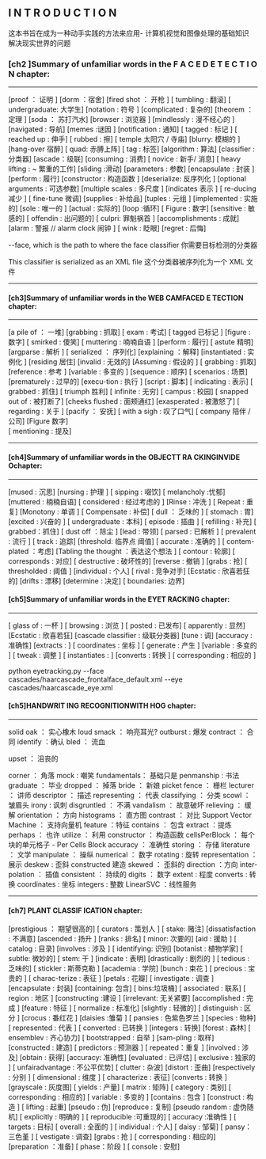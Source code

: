 
##  I N T R O D U C T I O N

这本书旨在成为一种动手实践的方法来应用-
计算机视觉和图像处理的基础知识
解决现实世界的问题



### [ch2 ]Summary of unfamiliar words in the F A C E D E T E C T I O N chapter:

 -----------------------


[proof ： 证明 ]  [dorm ：宿舍] [fired  shot ： 开枪 ]
[ tumbling : 翻滚]  [ undergraduate: 大学生]
[notation : 符号 ]
[complicated : 复杂的]
[theorem ：定理 ]
[soda  ： 苏打汽水]
[browser  : 浏览器 ]
[mindlessly : 漫不经心的 ]
[navigated    : 导航]
[memes :谜因 ]
[notification : 通知]
[ tagged : 标记 ]
[ reached up : 伸手]
[ rubbed : 擦]
[ temple 太阳穴 / 寺庙]
[blurry: 模糊的 ]
[hang-over   宿醉]
[ quad: 赤膊上阵]
[ tag  : 标签]
[algorithm : 算法]
[classifier : 分类器] 
[ascade：级联]
[consuming : 消费]
[ novice : 新手/ 消息]
[ heavy lifting : ~ 繁重的工作]
[sliding :滑动]
[parameters : 参数]
[encapsulate : 封装 ]
[perform :   履行]
[constructor : 构造函数 ]
[deserialize: 反序列化  ]
[optional arguments : 可选参数]
[multiple scales : 多尺度 ]
[indicates 表示 ]
[ re-ducing 减少 ]
[ fine-tune  微调] 
[supplies  : 补给品]
[tuples : 元组 ]
[implemented : 实施的]
[sole : 唯一的 ]
[actual : 实际的]
[loop :循环]
[ Figure : 数字]
[sensitive : 敏感的]
[ offendin : 出问题的]
[  culpri: 罪魁祸首 ]
[accomplishments : 成就]
[alarm : 警报 // alarm clock 闹钟 ]
[ wink : 眨眼]
[regret : 后悔]

--face, which  is the path to where the face classifier
你需要目标检测的分类器

This classifier is serialized as an XML file
这个分类器被序列化为一个 XML 文件

---------------

#### [ch3]Summary of unfamiliar words in the WEB CAMFACED E TECTION chapter:

--------
[a pile of   ： 一堆]
[grabbing  : 抓取]
[ exam : 考试]
[ tagged 已标记 ]
[figure : 数字]
[  smirked : 傻笑]
[ muttering : 喃喃自语 ]
[perform : 履行]
[ astute 精明]
[argparse  : 解析 ]
[ serialized ： 序列化]
[explaining ：解释]
[instantiated : 实例化 ]
[residing 居住]
[invalid : 无效的]
[Assuming : 假设的 ]
[ grabbing : 抓取]
[reference : 参考 ]
[variable : 多变的 ]
[sequence : 顺序]
[ scenarios  : 场景]
[prematurely : 过早的]
[execu-tion : 执行 ]
[script : 脚本]
[ indicating : 表示]
[ grabbed : 抓住]
[ triumph   胜利]
[ infinite : 无穷]
[ campus : 校园]
[ snapped out of :  被打断了]
[cheeks flushed : 面颊通红] 
[exasperated : 被激怒了]
[ regarding : 关于 ]
[pacify ： 安抚]
[  with a sigh : 叹了口气]
[ company  陪伴 / 公司]
[Figure 数字]  
[ mentioning : 提及]


------

#### [ch4]Summary of unfamiliar words in the OBJECTT RA CKINGINVIDE Ochapter:


-----


[mused : 沉思]
[nursing : 护理 ]
[ sipping  : 啜饮]
[ melancholy :忧郁]
[muttered :  楠楠自语]
[ considered : 经过考虑的 ]
[Rinse :  冲洗 ]
[ Repeat : 重复]
[Monotony : 单调 ]
[ Compensate : 补偿]
[ dull ： 乏味的 ]
[  stomach : 胃]
[excited : 兴奋的 ]
[ undergraduate : 本科]
[ episode : 插曲 ]
[ refilling :  补充]
[ grabbed：抓住]
 [ dust off ：除尘 ]
 [lead  : 带领]
 [ parsed : 已解析 ]
 [ prevalent : 流行 ]
[  track : 追踪]
[threshold: 临界点 阈值]
[ accurate :  准确的 ]
[ contem-plated  ：考虑]
[Tabling the thought  ：表达这个想法 ]
[ contour : 轮廓]
[ corresponds : 对应]
[ destructive : 破坏性的]
[reverse : 撤销 ]
[grabs : 抢]
[ thresholded :  阈值  ]
[individual  : 个人]
[  rival :   竞争对手]
[Ecstatic  :  欣喜若狂的]
[drifts :  漂移]
[determine :  决定]
[ boundaries: 边界]

#### [ch5]Summary of unfamiliar words in the EYET RACKING chapter:

-----



[ glass of  :  一杯 ]
[ browsing : 浏览 ]
[  posted :  已发布]
[ apparently : 显然]
[Ecstatic :  欣喜若狂]
[cascade classifier :  级联分类器]
[tune : 调]
[accuracy : 准确性] 
[extracts : ]
[ coordinates : 坐标 ]
[ generate : 产生 ]
[variable : 多变的 ]
[ tweak : 调整  ]
[ instantiates :  ]
[converts : 转换 ]
[ corresponding : 相应的 ]


python eyetracking.py --face cascades/haarcascade_frontalface_default.xml --eye cascades/haarcascade_eye.xml


#### [ch5]HANDWRIT ING  RECOGNITIONWITH HOG chapter: 

----- 

solid oak  ： 实心橡木
loud smack ： 响亮耳光?
outburst : 爆发
contract ： 合同 
identify ：确认
bled ： 流血

upset ： 沮丧的 

corner ： 角落
mock : 嘲笑
fundamentals： 基础只是
penmanship : 书法
graduate ： 毕业
dropped ： 掉落 
bride ： 新娘
picket fence ： 栅栏
lecturer ： 讲师
descriptor ： 描述
representing ： 代表
classifying ： 分类
scowl ：  皱眉头
irony : 讽刺
disgruntled ： 不满
vandalism ： 故意破坏 
relieving ： 缓解
orientation ： 方向 
histograms ： 直方图
contrast ： 对比
Support Vector Machine ： 支持向量机
feature ：特征
contains ： 包含
extract ：提炼
perhaps ： 也许
utilize ： 利用
constructor ： 构造函数 
cellsPerBlock ： 每个块的单元格子 - Per Cells Block
accuracy ： 准确性
storing ： 存储
literature ： 文学
manipulate ：  操纵
numerical ：  数字
rotating : 旋转
representation ： 展示
deskew : 歪斜
constructed 建造
skewed ：  歪斜的
direction ：方向 
inter-polation ： 插值
consistent ： 持续的 
digits ： 数字
extent  : 程度
converts : 转换
coordinates : 坐标
integers : 整数
LinearSVC ：线性服务







--------------------
#### [ch7] PLANT CLASSIF ICATION chapter: 


[prestigious  ： 期望很高的]
[ curators   : 策划人  ] 
[ stake:  赌注]
[dissatisfaction : 不满意]
[ascended : 扬升 ]
[ranks :  排名]
[ minor:  次要的]
[aid : 援助 ]
[ catalog :   目录]
[involves  : 涉及 ]
[ identifying: 识别]
[botanist : 植物学家]
[ subtle: 微妙的]
[  stem: 干 ]
[indicate : 表明]
[drastically : 剧烈的 ]
[ tedious : 乏味的]
  [ stickler : 斯蒂克勒 ]
[academia : 学院]
[bunch : 束花  ]
[ precious : 宝贵的 ]
[ charac-terize  : 表征  ] 
 [petals :  花瓣]
 [ investigate : 调查 ]
[encapsulate : 封装]
[containing: 包含]
[ bins:垃圾桶] 
[ associated : 联系] 
[ region : 地区 ]
[constructing  :建设 ]
[irrelevant: 无关紧要]
[accomplished  :  完成 ]
[feature  : 特征 ]
[ normalize :  标准化]
[slightly  : 轻微的]
[ distinguish : 区分 ]
[crocus : 番红花  ]
[daisies  :雏菊 ]
[ pansies : 色紫色罗兰 ]
[species  :  物种]
[  represented :   代表 ]
[ converted : 已转换 ]
[integers : 转换]
[forest  : 森林]
[ ensemblev  :   齐心协力]
[ bootstrapped : 自举 ]
[sam-pling :  取样]
[constructed : 建造]
[ predictors  : 预测器 ]
[ repeated：重复 ]
[involved  : 涉及]
[obtain  : 获得]
[accuracy:  准确性]
[evaluated : 已评估]
[ exclusive  : 独家的 ]
[  unfairadvantage : 不公平优势]
[ clutter :  杂波]
[distort  : 歪曲]
[respectively : 分别 ]
[ dimensional : 维度 ]
[ characterize : 表征]
[converts : 转换 ]
[grayscale : 灰度图]
[ yields : 产量]
[ matrix : 矩阵]
[ category  :   类别]
[ corresponding :  相应的]
[ variable : 多变的 ]
[contains  : 包含 ]
[construct  : 构造 ]
[ lifting :  起重]
[pseudo : 伪]
[reproduce  : 复制]
[pseudo  random : 虚伪随机]
[ explicitly : 明确的 ]
[ reproducible :可重现的]
[ accuracy :准确性 ]
[  targets :   目标]
[ overall :  全面的 ]
[ individual : 个人]
[ daisy : 邹菊]
[ pansy：三色堇 ]
[ vestigate : 调查]
[grabs  : 抢  ]
[ corresponding :  相应的]
[preparation ：准备]
[ phase：阶段 ]
[ console : 安慰]
